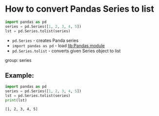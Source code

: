 # How to convert Pandas Series to list

```python
import pandas as pd
series = pd.Series([1, 2, 3, 4, 5])
lst = pd.Series.tolist(series)
```

- `pd.Series` - creates Panda series
- `import pandas as pd` - load [lib:Pandas module](/python-pandas/how-to-install-pandas)
- `pd.Series.tolist` - converts given Series object to list

group: series

## Example: 
```python
import pandas as pd
series = pd.Series([1, 2, 3, 4, 5])
lst = pd.Series.tolist(series)
print(lst)
```
```
[1, 2, 3, 4, 5]
```

